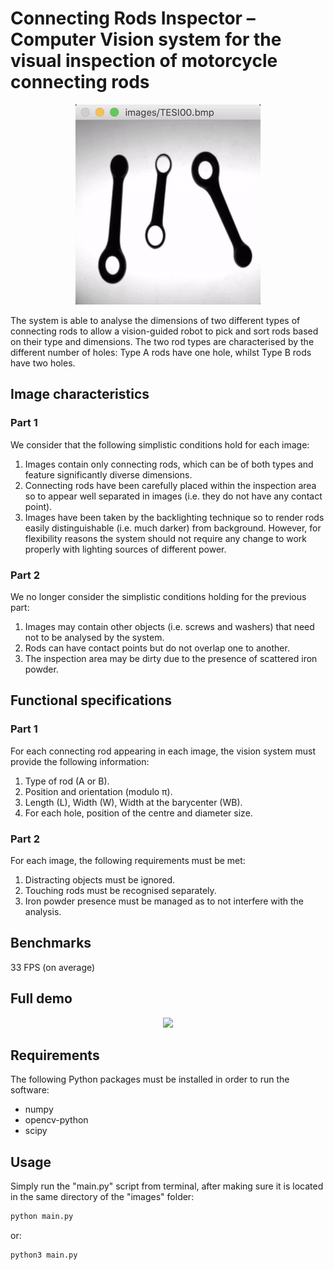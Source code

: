 # Connecting Rods Inspector – Computer Vision system for the visual inspection of motorcycle connecting rods
<p align="center">
  <img src="https://github.com/bobcorn/connecting-rods/blob/master/demo/gifs/rods.gif">
</p>

The system is able to analyse the dimensions of two different types of connecting rods to allow a vision-guided robot to pick and sort rods based on their type and dimensions. The two rod types are characterised by the different number of holes: Type A rods have one hole, whilst Type B rods have two holes.

## Image characteristics
### Part 1
We consider that the following simplistic conditions hold for each image:

1. Images contain only connecting rods, which can be of both types and feature significantly diverse dimensions.
2. Connecting rods have been carefully placed within the inspection area so to appear well separated in images (i.e. they do not have any contact point).
3. Images have been taken by the backlighting technique so to render rods easily distinguishable (i.e. much darker) from background. However, for flexibility reasons the system should not require any change to work properly with lighting sources of different power.

### Part 2
We no longer consider the simplistic conditions holding for the previous part:

1. Images may contain other objects (i.e. screws and washers) that need not to be analysed by the system.
2. Rods can have contact points but do not overlap one to another.
3. The inspection area may be dirty due to the presence of scattered iron powder.

## Functional specifications
### Part 1
For each connecting rod appearing in each image, the vision system must provide the following information:

1. Type of rod (A or B).
2. Position and orientation (modulo π).
3. Length (L), Width (W), Width at the barycenter (WB).
4. For each hole, position of the centre and diameter size.

### Part 2
For each image, the following requirements must be met:

1. Distracting objects must be ignored.
2. Touching rods must be recognised separately.
3. Iron powder presence must be managed as to not interfere with the analysis.

## Benchmarks
33 FPS (on average)

## Full demo

<p align="center">
  <img src="https://github.com/bobcorn/connecting-rods/blob/master/demo/gifs/full.gif">
</p>

## Requirements
The following Python packages must be installed in order to run the software:

* numpy
* opencv-python
* scipy

## Usage
Simply run the "main.py" script from terminal, after making sure it is located in the same directory of the "images" folder:

```bash
python main.py
```

or:

```bash
python3 main.py
```
